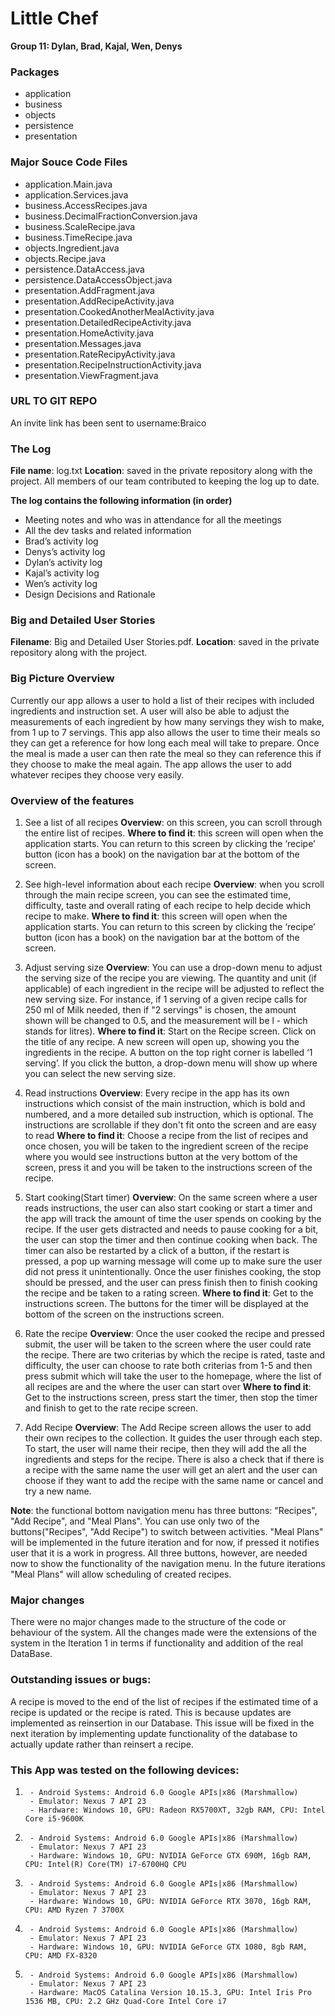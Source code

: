 # Little Chef

**Group 11: Dylan, Brad, Kajal, Wen, Denys**

### Packages 
- application
- business 
- objects
- persistence
- presentation 

### Major Souce Code Files
- application.Main.java
- application.Services.java
- business.AccessRecipes.java
- business.DecimalFractionConversion.java
- business.ScaleRecipe.java
- business.TimeRecipe.java
- objects.Ingredient.java
- objects.Recipe.java
- persistence.DataAccess.java
- persistence.DataAccessObject.java
- presentation.AddFragment.java
- presentation.AddRecipeActivity.java
- presentation.CookedAnotherMealActivity.java
- presentation.DetailedRecipeActivity.java
- presentation.HomeActivity.java
- presentation.Messages.java
- presentation.RateRecipyActivity.java
- presentation.RecipeInstructionActivity.java
- presentation.ViewFragment.java 


### URL TO GIT REPO
An invite link has been sent to username:Braico

### The Log

**File name**: log.txt
**Location**: saved in the private repository along with the project. All members of our team contributed to keeping the log up to date.

**The log contains the following information (in order)**
- Meeting notes and who was in attendance for all the meetings
- All the dev tasks and related information
- Brad’s activity log
- Denys’s activity log
- Dylan’s activity log
- Kajal’s activity log
- Wen’s activity log
- Design Decisions and Rationale

### Big and Detailed User Stories
**Filename**: Big and Detailed User Stories.pdf. 
**Location**: saved in the private repository along with the project.

### Big Picture Overview
Currently our app allows a user to hold a list of their recipes with included ingredients and instruction set. A user will also be able to adjust the measurements of each ingredient by how many servings they wish to make, from 1 up to 7 servings. This app also allows the user to time their meals so they can get a reference for how long each meal will take to prepare. Once the meal is made a user can then rate the meal so they can reference this if they choose to make the meal again. The app allows the user to add whatever recipes they choose very easily. 

### Overview of the features

1. See a list of all recipes
**Overview**: on this screen, you can scroll through the entire list of recipes. 
**Where to find it**: this screen will open when the application starts. You can return to this screen by clicking the ‘recipe’ button (icon has a book) on the navigation bar at the bottom of the screen.

2. See high-level information about each recipe
**Overview**: when you scroll through the main recipe screen, you can see the estimated time, difficulty, taste and overall rating of each recipe to help decide which recipe to make. 
**Where to find it**: this screen will open when the application starts. You can return to this screen by clicking the ‘recipe’ button (icon has a book) on the navigation bar at the bottom of the screen.

3. Adjust serving size
**Overview**: You can use a drop-down menu to adjust the serving size of the recipe you are viewing. The quantity and unit (if applicable) of each ingredient in the recipe will be adjusted to reflect the new serving size. For instance, if 1 serving of a given recipe calls for 250 ml of Milk needed, then if "2 servings" is chosen, the amount shown will be changed to 0.5, and the measurement will be l - which stands for litres).
**Where to find it**: Start on the Recipe screen. Click on the title of any recipe. A new screen will open up, showing you the ingredients in the recipe. A button on the top right corner is labelled ‘1 serving’. If you click the button, a drop-down menu will show up where you can select the new serving size. 

4. Read instructions
**Overview**: Every recipe in the app has its own instructions which consist of the main instruction, which is bold and numbered, and a more detailed sub instruction, which is optional. The instructions are scrollable if they don't fit onto the screen and are easy to read
**Where to find it**: Choose a recipe from the list of recipes and once chosen, you will be taken to the ingredient screen of the recipe where you would see instructions button at the very bottom of the screen, press it and you will be taken to the instructions screen of the recipe.

5. Start cooking(Start timer)
**Overview**: On the same screen where a user reads instructions, the user can also start cooking or start a timer and the app will track the amount of time the user spends on cooking by the recipe. If the user gets distracted and needs to pause cooking for a bit, the user can stop the timer and then continue cooking when back. The timer can also be restarted by a click of a button, if the restart is pressed, a pop up warning message will come up to make sure the user did not press it unintentionally. Once the user finishes cooking, the stop should be pressed, and the user can press finish then to finish cooking the recipe and be taken to a rating screen.
**Where to find it**: Get to the instructions screen. The buttons for the timer will be displayed at the bottom of the screen on the instructions screen.

6. Rate the recipe
**Overview**: Once the user cooked the recipe and pressed submit, the user will be taken to the screen where the user could rate the recipe. There are two criterias by which the recipe is rated, taste and difficulty, the user can choose to rate both criterias from 1-5 and then press submit which will take the user to the homepage, where the list of all recipes are and the where the user can start over
**Where to find it**: Get to the instructions screen, press start the timer, then stop the timer and finish to get to the rate recipe screen.

7. Add Recipe
**Overview**: The Add Recipe screen allows the user to add their own recipes to the collection. It guides the user through each step. To start, the user will name their recipe, then they will add the all the ingredients and steps for the recipe. There is also a check that if there is a recipe with the same name the user will get an alert and the user can choose if they want to add the recipe with the same name or cancel and try a new name.

**Note**: the functional bottom navigation menu has three buttons: "Recipes", "Add Recipe", and "Meal Plans". You can use only two of the buttons("Recipes", "Add Recipe") to switch between activities. "Meal Plans" will be implemented in the future iteration and for now, if pressed it notifies user that it is a work in progress. All three buttons, however, are needed now to show the functionality of the navigation menu. In the future iterations "Meal Plans" will allow scheduling of created recipes.

### Major changes
There were no major changes made to the structure of the code or behaviour of the system. All the changes made were the extensions of the system in the Iteration 1 in terms if functionality and addition of the real DataBase.

### Outstanding issues or bugs:
A recipe is moved to the end of the list of recipes if the estimated time of a recipe is updated or the recipe is rated. This is because updates are implemented as reinsertion in our Database. This issue will be fixed in the next iteration by implementing update functionality of the database to actually update rather than reinsert a recipe.

### This App was tested on the following devices:
1.  	- Android Systems: Android 6.0 Google APIs|x86 (Marshmallow)
    	- Emulator: Nexus 7 API 23
    	- Hardware: Windows 10, GPU: Radeon RX5700XT, 32gb RAM, CPU: Intel Core i5-9600K

2.  	- Android Systems: Android 6.0 Google APIs|x86 (Marshmallow)
    	- Emulator: Nexus 7 API 23
    	- Hardware: Windows 10, GPU: NVIDIA GeForce GTX 690M, 16gb RAM, CPU: Intel(R) Core(TM) i7-6700HQ CPU


3.  	- Android Systems: Android 6.0 Google APIs|x86 (Marshmallow)
    	- Emulator: Nexus 7 API 23
    	- Hardware: Windows 10, GPU: NVIDIA GeForce RTX 3070, 16gb RAM, CPU: AMD Ryzen 7 3700X

4.  	- Android Systems: Android 6.0 Google APIs|x86 (Marshmallow)
    	- Emulator: Nexus 7 API 23
    	- Hardware: Windows 10, GPU: NVIDIA GeForce GTX 1080, 8gb RAM, CPU: AMD FX-8320

5.  	- Android Systems: Android 6.0 Google APIs|x86 (Marshmallow)
    	- Emulator: Nexus 7 API 23
    	- Hardware: MacOS Catalina Version 10.15.3, GPU: Intel Iris Pro 1536 MB, CPU: 2.2 GHz Quad-Core Intel Core i7
